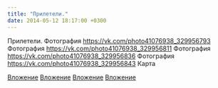 ```yaml
---
title: "Прилетели."
date: 2014-05-12 18:17:00 +0300
---
```


Прилетели.
Фотография
https://vk.com/photo41076938_329956793
Фотография
https://vk.com/photo41076938_329956811
Фотография
https://vk.com/photo41076938_329956836
Фотография
https://vk.com/photo41076938_329956843
Карта

[Вложение](https://vk.com/photo41076938_329956793)
[Вложение](https://vk.com/photo41076938_329956811)
[Вложение](https://vk.com/photo41076938_329956836)
[Вложение](https://vk.com/photo41076938_329956843)
